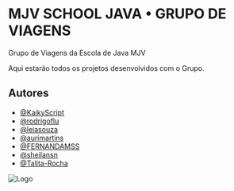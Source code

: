 
# MJV SCHOOL JAVA • GRUPO DE VIAGENS

Grupo de Viagens da Escola de Java MJV

Aqui estarão todos os projetos desenvolvidos com o Grupo.
## Autores

- [@KaikyScript](https://www.github.com/KaikyScript)
- [@rodrigoflu](https://www.github.com/rodrigoflu)
- [@leiasouza](https://www.github.com/leiasouzat)
- [@aurimartins](https://www.github.com/aurimartins)
- [@FERNANDAMSS](https://www.github.com/FERNANDAMSS)
- [@sheilansn](https://www.github.com/sheilansn)
- [@Talita-Rocha](https://www.github.com/Talita-Rocha)


![Logo](https://www.mjvinnovation.com/wp-content/uploads/2021/07/thumb-mjv-social.jpeg)

